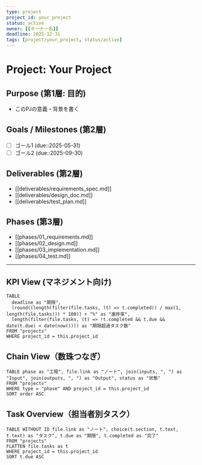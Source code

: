 ```yaml
---
type: project
project_id: your_project
status: active
owner: [[オーナー名]]
deadline: 2025-12-31
tags: [project/your_project, status/active]
---
```


# Project: Your Project

## Purpose (第1層: 目的)
- このPJの意義・背景を書く

## Goals / Milestones (第2層)
- [ ] ゴール1 (due::2025-05-31)
- [ ] ゴール2 (due::2025-09-30)

## Deliverables (第2層)
- [[deliverables/requirements_spec.md]]
- [[deliverables/design_doc.md]]
- [[deliverables/test_plan.md]]

## Phases (第3層)
- [[phases/01_requirements.md]]
- [[phases/02_design.md]]
- [[phases/03_implementation.md]]
- [[phases/04_test.md]]

---
## KPI View (マネジメント向け)
```dataview
TABLE
  deadline as "期限",
  (round((length(filter(file.tasks, (t) => t.completed)) / max(1, length(file.tasks))) * 100)) + "%" as "進捗率",
  length(filter(file.tasks, (t) => !t.completed && t.due && date(t.due) < date(now()))) as "期限超過タスク数"
FROM "projects"
WHERE project_id = this.project_id
```

## Chain View（数珠つなぎ）
```dataview
TABLE phase as "工程", file.link as "ノート", join(inputs, ", ") as "Input", join(outputs, ", ") as "Output", status as "状態"
FROM "projects"
WHERE type = "phase" AND project_id = this.project_id
SORT order ASC
```

## Task Overview（担当者別タスク）
```dataview
TABLE WITHOUT ID file.link as "ノート", choice(t.section, t.text, t.text) as "タスク", t.due as "期限", t.completed as "完了"
FROM "projects"
FLATTEN file.tasks as t
WHERE project_id = this.project_id
SORT t.due ASC
```
